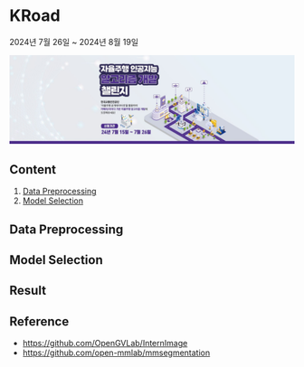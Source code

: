 # KRoad
2024년 7월 26일 ~ 2024년 8월 19일

[![KRoad AI competition](/pngs/banner.jpg)](https://challenge.gcontest.co.kr/template/m/16335)


## Content
1. [Data Preprocessing](Data-Preprocessing)
2. [Model Selection](Model-Selection)

## Data Preprocessing

## Model Selection

## Result

## Reference
* https://github.com/OpenGVLab/InternImage
* https://github.com/open-mmlab/mmsegmentation